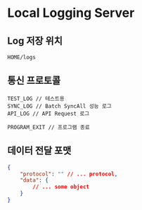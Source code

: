 # Local Logging Server

## Log 저장 위치

`HOME/logs`

## 통신 프로토콜
```
TEST_LOG // 테스트용
SYNC_LOG // Batch SyncAll 성능 로그
API_LOG // API Request 로그

PROGRAM_EXIT // 프로그램 종료
```

## 데이터 전달 포맷

```json
{
    "protocol": "" // ... protocol,
    "data": {
        // ... some object
    }
}
```

